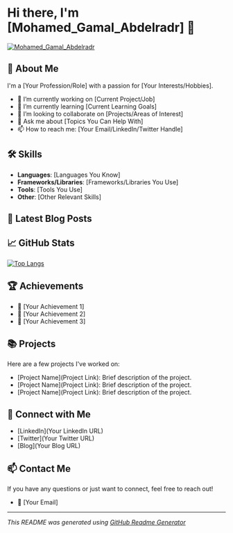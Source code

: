 # Hi there, I'm [Mohamed_Gamal_Abdelradr] 👋

[![Mohamed_Gamal_Abdelradr](https://github-readme-stats.vercel.app/api?username=your-github-username&show_icons=true&theme=radical)](https://github.com/your-github-username)

## 🚀 About Me

I'm a [Your Profession/Role] with a passion for [Your Interests/Hobbies].

- 🔭 I’m currently working on [Current Project/Job]
- 🌱 I’m currently learning [Current Learning Goals]
- 👯 I’m looking to collaborate on [Projects/Areas of Interest]
- 💬 Ask me about [Topics You Can Help With]
- 📫 How to reach me: [Your Email/LinkedIn/Twitter Handle]

## 🛠️ Skills

- **Languages**: [Languages You Know]
- **Frameworks/Libraries**: [Frameworks/Libraries You Use]
- **Tools**: [Tools You Use]
- **Other**: [Other Relevant Skills]

## 📝 Latest Blog Posts

<!-- BLOG-POST-LIST:START -->
<!-- BLOG-POST-LIST:END -->

## 📈 GitHub Stats

[![Top Langs](https://github-readme-stats.vercel.app/api/top-langs/?username=your-github-username&layout=compact&theme=radical)](https://github.com/your-github-username)

## 🏆 Achievements

- 🥇 [Your Achievement 1]
- 🥈 [Your Achievement 2]
- 🏅 [Your Achievement 3]

## 📚 Projects

Here are a few projects I've worked on:

- [Project Name](Project Link): Brief description of the project.
- [Project Name](Project Link): Brief description of the project.
- [Project Name](Project Link): Brief description of the project.

## 💬 Connect with Me

- [LinkedIn](Your LinkedIn URL)
- [Twitter](Your Twitter URL)
- [Blog](Your Blog URL)

## 📫 Contact Me

If you have any questions or just want to connect, feel free to reach out!

- 📧 [Your Email]

---

*This README was generated using [GitHub Readme Generator](https://rahuldkjain.github.io/gh-profile-readme-generator/)*

